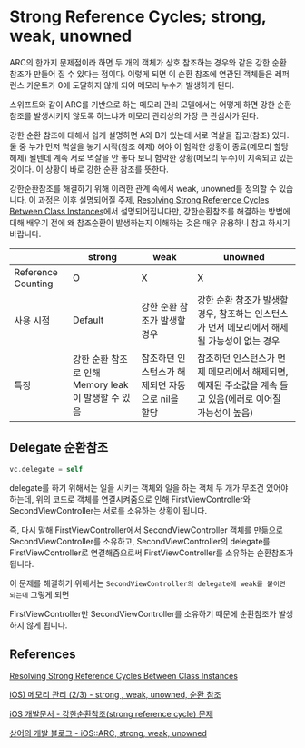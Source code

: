 # Strong Reference Cycles; strong, weak, unowned

ARC의 한가지 문제점이라 하면 두 개의 객체가 상호 참조하는 경우와 같은
강한 순환 참조가 만들어 질 수 있다는 점이다.
이렇게 되면 이 순환 참조에 연관된 객체들은 레퍼런스 카운트가
0에 도달하지 않게 되어 메모리 누수가 발생하게 된다.

스위프트와 같이 ARC를 기반으로 하는 메모리 관리 모델에서는
어떻게 하면 강한 순환 참조를 발생시키지 않도록 하느냐가
메모리 관리상의 가장 큰 관심사가 된다.

강한 순환 참조에 대해서 쉽게 설명하면
A와 B가 있는데 서로 멱살을 잡고(참조) 있다.
둘 중 누가 먼저 멱살을 놓기 시작(참조 해제) 해야
이 험악한 상황이 종료(메모리 할당 해제) 될텐데
계속 서로 멱살을 안 놓다 보니 험악한 상황(메모리 누수)이 지속되고 있는 것이다.
이 상황이 바로 강한 순환 참조를 뜻한다.

강한순환참조를 해결하기 위해 이러한 관계 속에서 weak, unowned를 정의할 수 있습니다. 이 과정은 이후 설명되어질 주제, [Resolving Strong Reference Cycles Between Class Instances](https://docs.swift.org/swift-book/LanguageGuide/AutomaticReferenceCounting.html#ID52)에서 설명되어집니다만, 강한순환참조를 해결하는 방법에 대해 배우기 전에 왜 참조순환이 발생하는지 이해하는 것은 매우 유용하니 참고 하시기 바랍니다.


|                    |  strong  |    weak   |   unowned |
|--------------------|----------|-----------|-----------|
| Reference Counting |  O | X | X |
| 사용 시점 |   Default | 강한 순환 참조가 발생할 경우 |  강한 순환 참조가 발생할 경우, 참조하는 인스턴스가 먼저 메모리에서 해제될 가능성이 없는 경우 |
| 특징 | 강한 순환 참조로 인해 Memory leak이 발생할 수 있음 | 참조하던 인스턴스가 해제되면 자동으로 nil을 할당 | 참조하던 인스턴스가 먼제 메모리에서 해제되면, 헤재된 주소값을 계속 들고 있음(에러로 이어질 가능성이 높음) | 

## Delegate 순환참조

```swift
vc.delegate = self
```

delegate를 하기 위해서는 일을 시키는 객체와 일을 하는 객체 두 개가 무조건 있어야 하는데, 위의 코드로 객체를 연결시켜줌으로 인해 FirstViewController와 SecondViewController는 서로를 소유하는 상황이 됩니다.

즉, 다시 말해 FirstViewController에서 SecondViewController 객체를 만듦으로 SecondViewController를 소유하고, 
SecondViewController의 delegate를 FirstViewController로 연결해줌으로써 FirstViewController를 소유하는 순환참조가 됩니다.

이 문제를 해결하기 위해서는 `SecondViewController의 delegate에 weak를 붙이면 되는데` 그렇게 되면

FirstViewController만 SecondViewController를 소유하기 때문에 순환참조가 발생하지 않게 됩니다.

## References

[Resolving Strong Reference Cycles Between Class Instances](https://docs.swift.org/swift-book/LanguageGuide/AutomaticReferenceCounting.html#ID52)

[iOS) 메모리 관리 (2/3) - strong , weak, unowned, 순환 참조](https://babbab2.tistory.com/26?category=831129)

[iOS 개발문서 - 강한순환참조(strong reference cycle) 문제](https://0urtrees.tistory.com/67)

[상어의 개발 블로그 - iOS::ARC, strong, weak, unowned](https://shark-sea.kr/entry/iOS-ARC-strong-weak-unowned)